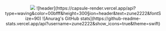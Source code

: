 <div align="center">
                                                          <a href="https://hits.seeyoufarm.com"><img src="https://hits.seeyoufarm.com/api/count/incr/badge.svg?url=https%3A%2F%2Fgithub.com%2Fzune2222&count_bg=%2360BDF1&title_bg=%23555555&icon=&icon_color=%23E7E7E7&title=hits&edge_flat=false"/></a>                        
![header](https://capsule-render.vercel.app/api?type=waving&color=00bfff&height=300&section=header&text=zune2222&fontSize=90)
![Anurag's GitHub stats](https://github-readme-stats.vercel.app/api?username=zune2222&show_icons=true&theme=swift)
</div>
